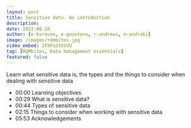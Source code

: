 ```yaml
---
layout: post
title: Sensitive data. An introduction
description: 
date: 2022-08-28
author: [e-karoune, e-gountona, r-andrews, m-andrabi]
image: /images/rdmbites.jpg
video_embed: 2PXFu33IGVU
tag: [RDMbites, Data management essentials]
featured: false
---
```


Learn what sensitive data is, the types and the things to consider when dealing with sensitive data

- 00:00 Learning objectives
- 00:29 What is sensitive data?
- 00:44 Types of sensitive data
- 02:15 Things to consider when working with sensitive data
-  05:53 Acknowledgements